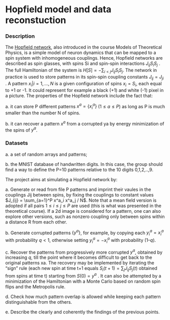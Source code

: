 # Hopfield model and data reconstuction


### Description
The [Hopfield network](https://en.wikipedia.org/wiki/Hopfield_network), also introduced in the course Models of Theoretical Physics, is a simple model of neuron dynamics that can be mapped to a spin system with inhomogeneous couplings. Hence, Hopfield networks are described as spin glasses, with spins Si  and spin-spin interactions $J_{ij} S_i S_j$ . The full Hamiltonian of the system is $H[S]=-\sum_{i<j} J_{ij}S_i S_j$. The network in practice is used to store patterns in its spin-spin coupling constants $J_{ij}=J_{ji}$ . A pattern ${x_i|i=1,...,N}$ is a given configuration of spins ${x_i=S_i}$, each equal to +1 or -1. It could represent for example a black (+1) and white (-1) pixel in a picture. The properties of the Hopfield network include the fact that:

a. it can store P different patterns $x^a=\{x^a_{i}\}$ $(1\le a \le P)$ as long as P is much smaller than the number N of spins.

b. it can recover a pattern $x^a$ from a corrupted ya by energy minimization of the spins of $y^a$.

### Datasets

a. a set of random arrays and patterns;

b. the MNIST database of handwritten digits. In this case, the group should find a way to define the P=10 patterns relative to the 10 digits 0,1,2,..,9.



The project aims at simulating a Hopfield network by:

a. Generate or read from file P patterns and imprint their vaules in the couplings Jij between spins, by fixing the couplings to constant values $J_{ij} = \sum_{a=1}^P x^a_i x^a_j / N$. Note that a mean field version is adopted if all pairs $1\le i \le j \le P$ are used (this is what was presented in the theoretical course). If a 2d image is considered for a pattern, one can also explore other versions, such as nonzero coupling only between spins within a distance R from each other.

b. Generate corrupted patterns $\{y^a\}$, for example, by copying each $y^a_i = x^a_i$ with probability $q<1$, otherwise setting  $y^a_i = -x^a_i$ with probability $(1 – q)$.

c. Recover the patterns from progressively more corrupted $y^a$, obtained by increasing $q$, till the point where it becomes difficult to get back to the original patterns xa. The recovery may be implemented by iterating the “sign” rule (each new spin at time t+1 equals $S_i(t+1) = \sum_j J_{ij}S_j(t)$ obtained from spins at time t) starting from $S(0)=y^a$ . It can also be attempted by a minimization of the Hamiltonian with a Monte Carlo based on random spin flips and the Metropolis rule.

d. Check how much pattern overlap is allowed while keeping each pattern distinguishable from the others.

e. Describe the clearly and coherently the findings of the previous points. 

